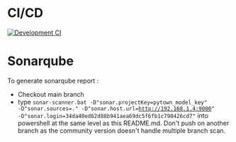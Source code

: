 # CI/CD
[![Development CI](https://github.com/Pytown-Citizen/pytown_model/actions/workflows/pythonapp.yml/badge.svg)](https://github.com/Pytown-Citizen/pytown_model/actions/workflows/pythonapp.yml)

# Sonarqube
To generate sonarqube report :
* Checkout main branch
* type <code>sonar-scanner.bat -D"sonar.projectKey=pytown_model_key" -D"sonar.sources=." -D"sonar.host.url=http://192.168.1.4:9000" -D"sonar.login=34da40ed62d88b941aea69dc5f6fb1c790426cd7"</code>
into powershell at the same level as this README.md.
Don't push on another branch as the community version doesn't handle multiple branch scan.